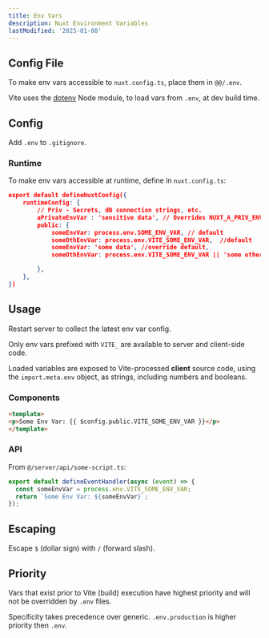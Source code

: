 ```yaml
---
title: Env Vars
description: Nuxt Environment Variables
lastModified: '2025-01-08'
---
```


## Config File

To make env vars accessible to `nuxt.config.ts`, place them in `@@/.env`.

Vite uses the [dotenv](https://github.com/motdotla/dotenv) Node module, to load vars from `.env`, at dev build time.

## Config

Add `.env` to `.gitignore`.

### Runtime

To make env vars accessible at runtime,  define in `nuxt.config.ts`:

```json
export default defineNuxtConfig({
    runtimeConfig: {
        // Priv - Secrets, dB connection strings, etc.
        aPrivateEnvVar : 'sensitive data', // Overrides NUXT_A_PRIV_ENV_VAR
        public: {
            someEnvVar: process.env.SOME_ENV_VAR, // default
            someOthEnvVar: process.env.VITE_SOME_ENV_VAR,  //default
            someEnvVar: 'some data', //override default,
            someOthEnvVar: process.env.VITE_SOME_ENV_VAR || 'some other data',

        },
    },
})
```

## Usage

Restart server to collect the latest env var config.

Only env vars prefixed with `VITE_` are available to server and client-side code.

Loaded variables are exposed to Vite-processed **client** source code, using the `import.meta.env` object, as strings, including numbers and booleans.

### Components

```html
<template>
<p>Some Env Var: {{ $config.public.VITE_SOME_ENV_VAR }}</p>
</template>
```
### API

From `@/server/api/some-script.ts`:

```ts
export default defineEventHandler(async (event) => {
  const someEnvVar = process.env.VITE_SOME_ENV_VAR;
  return `Some Env Var: ${someEnvVar}`;
});
```

## Escaping

Escape `$`  (dollar sign) with `/` (forward slash).

## Priority

Vars that exist prior to Vite (build) execution have highest priority and will not be overridden by `.env` files.

Specificity takes precedence over generic.  `.env.production` is higher priority then `.env`.
